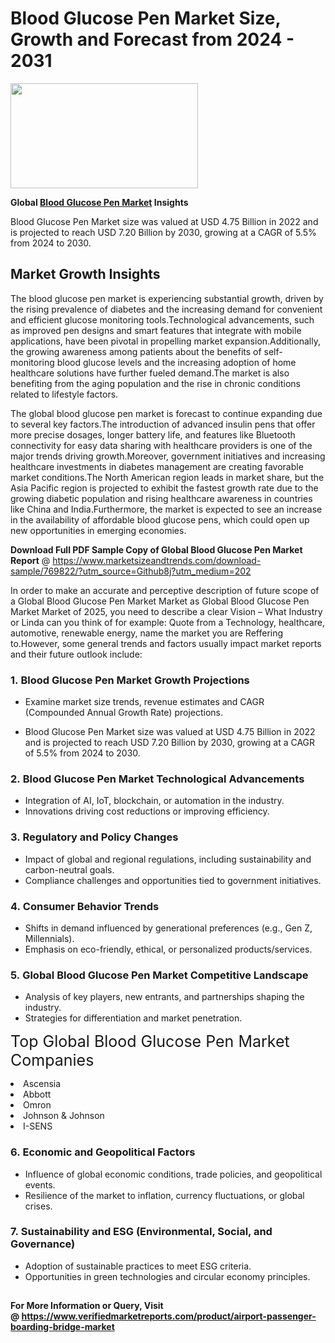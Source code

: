 <H1>Blood Glucose Pen Market Size, Growth and Forecast from 2024 - 2031</H1><img class="aligncenter size-medium wp-image-584254" src="https://thirdeyenews.in/wp-content/uploads/2024/09/Global-Market-Research-300x168.jpeg" alt="" width="300" height="168" /><p><strong>Global&nbsp;<a href="https://www.marketsizeandtrends.com/download-sample/769822/?utm_source=Github8j?utm_medium=202">Blood Glucose Pen Market</a> Insights</strong></p><p>Blood Glucose Pen Market size was valued at USD 4.75 Billion in 2022 and is projected to reach USD 7.20 Billion by 2030, growing at a CAGR of 5.5% from 2024 to 2030.</p><p><h2>Market Growth Insights</h2> <p>The blood glucose pen market is experiencing substantial growth, driven by the rising prevalence of diabetes and the increasing demand for convenient and efficient glucose monitoring tools.Technological advancements, such as improved pen designs and smart features that integrate with mobile applications, have been pivotal in propelling market expansion.Additionally, the growing awareness among patients about the benefits of self-monitoring blood glucose levels and the increasing adoption of home healthcare solutions have further fueled demand.The market is also benefiting from the aging population and the rise in chronic conditions related to lifestyle factors.</p> <p>The global blood glucose pen market is forecast to continue expanding due to several key factors.The introduction of advanced insulin pens that offer more precise dosages, longer battery life, and features like Bluetooth connectivity for easy data sharing with healthcare providers is one of the major trends driving growth.Moreover, government initiatives and increasing healthcare investments in diabetes management are creating favorable market conditions.The North American region leads in market share, but the Asia Pacific region is projected to exhibit the fastest growth rate due to the growing diabetic population and rising healthcare awareness in countries like China and India.Furthermore, the market is expected to see an increase in the availability of affordable blood glucose pens, which could open up new opportunities in emerging economies.</p> <p><span class=""><strong>Download Full PDF Sample Copy of Global Blood Glucose Pen Market Report</strong> @ <a href="https://www.marketsizeandtrends.com/download-sample/769822/?utm_source=Github8j?utm_medium=202" target="_blank">https://www.marketsizeandtrends.com/download-sample/769822/?utm_source=Github8j?utm_medium=202</a></span></p><p>In order to make an accurate and perceptive description of future scope of a Global&nbsp;Blood Glucose Pen Market Market as Global&nbsp;Blood Glucose Pen Market Market of 2025, you need to describe a clear Vision &ndash; What Industry or Linda can you think of for example: Quote from a Technology, healthcare, automotive, renewable energy, name the market you are Reffering to.However, some general trends and factors usually impact market reports and their future outlook include:</p><h3>1.&nbsp;<strong>Blood Glucose Pen Market Growth Projections</strong></h3><ul><li>Examine market size trends, revenue estimates and CAGR (Compounded Annual Growth Rate) projections.</li><li><p>Blood Glucose Pen Market size was valued at USD 4.75 Billion in 2022 and is projected to reach USD 7.20 Billion by 2030, growing at a CAGR of 5.5% from 2024 to 2030.</p></li></ul><h3>2.&nbsp;<strong>Blood Glucose Pen Market Technological Advancements</strong></h3><ul><li>Integration of AI, IoT, blockchain, or automation in the industry.</li><li>Innovations driving cost reductions or improving efficiency.</li></ul><h3>3.&nbsp;<strong>Regulatory and Policy Changes</strong></h3><ul><li>Impact of global and regional regulations, including sustainability and carbon-neutral goals.</li><li>Compliance challenges and opportunities tied to government initiatives.</li></ul><h3>4.&nbsp;<strong>Consumer Behavior Trends</strong></h3><ul><li>Shifts in demand influenced by generational preferences (e.g., Gen Z, Millennials).</li><li>Emphasis on eco-friendly, ethical, or personalized products/services.</li></ul><h3>5.&nbsp;<strong>Global Blood Glucose Pen Market Competitive Landscape</strong></h3><ul><li>Analysis of key players, new entrants, and partnerships shaping the industry.</li><li>Strategies for differentiation and market penetration.</li></ul><p data-pm-slice="1 1 []"><span style="color: inherit; font-family: inherit; font-size: 25px;">Top Global Blood Glucose Pen Market Companies</span></p><div class="" data-test-id=""><p><li>Ascensia</li><li> Abbott</li><li> Omron</li><li> Johnson & Johnson</li><li> I-SENS</li></p></div><h3>6.&nbsp;<strong>Economic and Geopolitical Factors</strong></h3><ul><li>Influence of global economic conditions, trade policies, and geopolitical events.</li><li>Resilience of the market to inflation, currency fluctuations, or global crises.</li></ul><h3>7.&nbsp;<strong>Sustainability and ESG (Environmental, Social, and Governance)</strong></h3><ul><li>Adoption of sustainable practices to meet ESG criteria.</li><li>Opportunities in green technologies and circular economy principles.</li></ul><h2><strong style="font-size: 14px;">For More Information or Query, Visit @&nbsp;</strong><a style="background-color: #ffffff; font-size: 14px;" href="https://www.marketsizeandtrends.com/report/blood-glucose-pen-market/" target="_blank">https://www.verifiedmarketreports.com/product/airport-passenger-boarding-bridge-market</a></h2>
